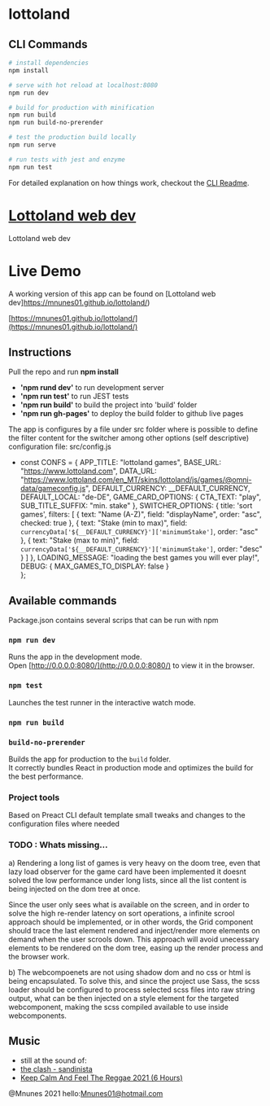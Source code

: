 # lottoland

## CLI Commands

``` bash
# install dependencies
npm install

# serve with hot reload at localhost:8080
npm run dev

# build for production with minification
npm run build
npm run build-no-prerender

# test the production build locally
npm run serve

# run tests with jest and enzyme
npm run test
```

For detailed explanation on how things work, checkout the [CLI Readme](https://github.com/developit/preact-cli/blob/master/README.md).

# [Lottoland web dev](https://mnunes01.github.io/lottoland/)
Lottoland web dev 

# Live Demo
A working version of this app can be found on [Lottoland web dev]https://mnunes01.github.io/lottoland/)

[https://mnunes01.github.io/lottoland/](https://mnunes01.github.io/lottoland/)

## Instructions
Pull the repo and run **npm install**

- **'npm rund dev'** to run development server
- **'npm run test'** to run JEST tests
- **'npm run build'** to build the project into 'build' folder
- **'npm run gh-pages'** to deploy the build folder to github live pages


The app is configures by a file under src folder
where is possible to define the filter content for the switcher among other options (self descriptive)
configuration file: src/config.js

- const CONFS = {
    APP_TITLE: "lottoland games",
    BASE_URL: "https://www.lottoland.com",
    DATA_URL: "https://www.lottoland.com/en_MT/skins/lottoland/js/games/@omni-data/gameconfig.js",
    DEFAULT_CURRENCY: __DEFAULT_CURRENCY,
    DEFAULT_LOCAL: "de-DE",
    GAME_CARD_OPTIONS: {
        CTA_TEXT: "play",
        SUB_TITLE_SUFFIX: "min. stake" 
    },
    SWITCHER_OPTIONS: {
        title: 'sort games',
        filters: [
            {
                text: "Name (A-Z)",
                field: "displayName",
                order: "asc",
                checked: true
            },
            {
                text: "Stake (min to max)",
                field: `currencyData['${__DEFAULT_CURRENCY}']['minimumStake']`,
                order: "asc"
            },
            {
                text: "Stake (max to min)",
                field: `currencyData['${__DEFAULT_CURRENCY}']['minimumStake']`,
                order: "desc"
            }
        ]
    },
    LOADING_MESSAGE: "loading the best games you will ever play!",
    DEBUG: {
        MAX_GAMES_TO_DISPLAY: false
    }  
};

## Available commands
Package.json contains several scrips that can be run with npm

### `npm run dev`

Runs the app in the development mode.<br>
Open [http://0.0.0.0:8080/](http://0.0.0.0:8080/) to view it in the browser.

### `npm test`

Launches the test runner in the interactive watch mode.<br>

### `npm run build`
### `build-no-prerender`

Builds the app for production to the `build` folder.<br>
It correctly bundles React in production mode and optimizes the build for the best performance.


### Project tools
Based on Preact CLI default template
small tweaks and changes to the configuration files where needed

### TODO : Whats missing...

a)
Rendering a long list of games is very heavy on the doom tree, even that lazy load observer for the game card have been implemented it doesnt solved the low performance under long lists, since all the list content is being injected on the dom tree at once.

Since the user only sees what is available on the screen, and in order to solve the high re-render latency on sort operations, a infinite scrool approach should be implemented, or in other words, the Grid component should trace the last element rendered and inject/render more elements on demand when the user scrools down.
This approach will avoid unecessary elements to be rendered on the dom tree, easing up the render process and the browser work.

b)
The webcompoenets are not using shadow dom and no css or html is being encapsulated.
To solve this, and since the project use Sass, the scss loader should be configured to process selected scss files into raw string output, what can be then injected on a style element for the targeted webcomponent, making the scss compiled available to use inside webcomponents.


## Music
* still at the sound of:
* [the clash - sandinista](https://www.youtube.com/watch?v=BCoAq2299xA)
* [Keep Calm And Feel The Reggae 2021 (6 Hours)](https://www.youtube.com/watch?v=_zFxtK4EMnA&t=14970s)

@Mnunes 2021 hello:[Mnunes01@hotmail.com](mailto:mnunes01@hotmail.com)